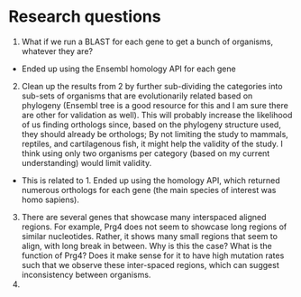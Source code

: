 # Research questions

1) What if we run a BLAST for each gene to get a bunch of organisms, whatever they are?
- Ended up using the Ensembl homology API for each gene
2) Clean up the results from 2 by further sub-dividing the categories into sub-sets of organisms that are 
evolutionarily related based on phylogeny (Ensembl tree is a good resource for this and I am sure there are other for 
validation as well). This will probably increase the likelihood of us finding orthologs since, based on the phylogeny 
structure used, they should already be orthologs; By not limiting the study to mammals, reptiles, and cartilagenous 
fish, it might help the validity of the study. I think using only two organisms per category (based on my current 
understanding) would limit validity.
- This is related to 1. Ended up using the homology API, which returned numerous orthologs for each gene (the main 
species of interest was homo sapiens).
3) There are several genes that showcase many interspaced aligned regions. For example, Prg4 does not seem to showcase 
long regions of similar nucleotides. Rather, it shows many small regions that seem to align, with long break in between.
Why is this the case? What is the function of Prg4? Does it make sense for it to have high mutation rates such that we 
observe these inter-spaced regions, which can suggest inconsistency between organisms.
4)